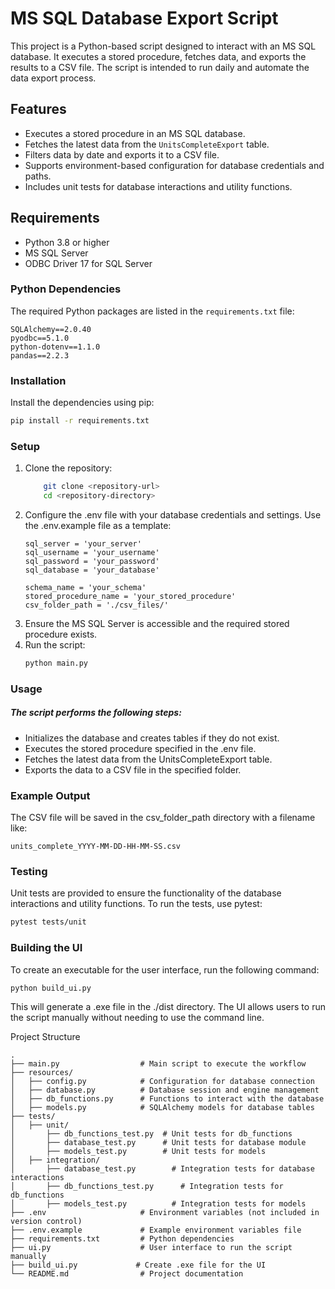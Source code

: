 # MS SQL Database Export Script

This project is a Python-based script designed to interact with an MS SQL database. It executes a stored procedure, fetches data, and exports the results to a CSV file. The script is intended to run daily and automate the data export process.

## Features

- Executes a stored procedure in an MS SQL database.
- Fetches the latest data from the `UnitsCompleteExport` table.
- Filters data by date and exports it to a CSV file.
- Supports environment-based configuration for database credentials and paths.
- Includes unit tests for database interactions and utility functions.

## Requirements

- Python 3.8 or higher
- MS SQL Server
- ODBC Driver 17 for SQL Server

### Python Dependencies

The required Python packages are listed in the `requirements.txt` file:

```plaintext
SQLAlchemy==2.0.40
pyodbc==5.1.0
python-dotenv==1.1.0
pandas==2.2.3
```

### Installation

Install the dependencies using pip:

```bash
pip install -r requirements.txt
```

### Setup

1. Clone the repository:
    ```bash
        git clone <repository-url>
        cd <repository-directory>
    ```
2. Configure the .env file with your database credentials and settings. Use the .env.example file as a template:  
    ```plaintext
    sql_server = 'your_server'
    sql_username = 'your_username'
    sql_password = 'your_password'
    sql_database = 'your_database'

    schema_name = 'your_schema'
    stored_procedure_name = 'your_stored_procedure'
    csv_folder_path = './csv_files/'
    ```
3. Ensure the MS SQL Server is accessible and the required stored procedure exists.  
4. Run the script:
    ```bash
    python main.py
   ```

### Usage

##### The script performs the following steps:  
 - Initializes the database and creates tables if they do not exist.
 - Executes the stored procedure specified in the .env file.
 - Fetches the latest data from the UnitsCompleteExport table.
 - Exports the data to a CSV file in the specified folder.

### Example Output
The CSV file will be saved in the csv_folder_path directory with a filename like:
```plaintext
units_complete_YYYY-MM-DD-HH-MM-SS.csv
```

### Testing
Unit tests are provided to ensure the functionality of the database interactions and utility functions. To run the tests, use pytest:

```bash
pytest tests/unit
```

### Building the UI
To create an executable for the user interface, run the following command:

```bash
python build_ui.py
```
This will generate a .exe file in the ./dist directory. The UI allows users to run the script manually without needing to use the command line.

Project Structure
```plaintext
.
├── main.py                  # Main script to execute the workflow
├── resources/
│   ├── config.py            # Configuration for database connection
│   ├── database.py          # Database session and engine management
│   ├── db_functions.py      # Functions to interact with the database
│   ├── models.py            # SQLAlchemy models for database tables
├── tests/
│   ├── unit/
│       ├── db_functions_test.py  # Unit tests for db_functions
│       ├── database_test.py      # Unit tests for database module
│       ├── models_test.py        # Unit tests for models
│   ├── integration/
│       ├── database_test.py        # Integration tests for database interactions
│       ├── db_functions_test.py      # Integration tests for db_functions
│       ├── models_test.py          # Integration tests for models
├── .env                     # Environment variables (not included in version control)
├── .env.example             # Example environment variables file
├── requirements.txt         # Python dependencies
├── ui.py                    # User interface to run the script manually
├── build_ui.py             # Create .exe file for the UI
└── README.md                # Project documentation
```